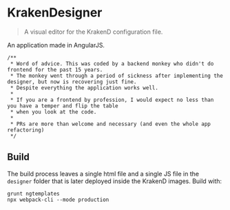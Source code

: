 # KrakenDesigner
> A visual editor for the KrakenD configuration file.

An application made in AngularJS.


	/**
     * Word of advice. This was coded by a backend monkey who didn't do frontend for the past 15 years.
     * The monkey went through a period of sickness after implementing the designer, but now is recovering just fine.
     * Despite everything the application works well.
     *
     * If you are a frontend by profession, I would expect no less than you have a temper and flip the table
     * when you look at the code.
     *
     * PRs are more than welcome and necessary (and even the whole app refactoring)
     */

## Build
The build process leaves a single html file and a single JS file in the `designer` folder that is later deployed inside the KrakenD images. Build with:

	grunt ngtemplates
	npx webpack-cli --mode production
